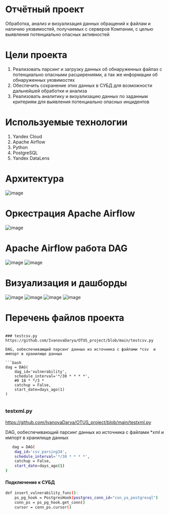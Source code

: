 # Отчётный проект
Обработка, анализ и визуализация данных обращений к файлам и наличию уязвимостей, получаемых с серверов Компании, с целью выявления потенциально опасных активностей


# Цели проекта
1. Реализовать парсинг и загрузку данных об обнаруженных файлах с потенциально опасными расширениями, а так же информации об обнаруженных уязвимостях
2. Обеспечить сохранение этих данных в СУБД для возможности дальнейшей обработки и анализа
3. Реализовать аналитику и визуализацию данных по заданным критериям для выявления потенциально опасных инцидентов

# Используемые технологии
1. Yandex Cloud
2. Apache Airflow
3. Python
4. PostgreSQL
5. Yandex DataLens


# Архитектура
![image](https://user-images.githubusercontent.com/67660495/201094914-725d2de1-3452-4eba-b649-7cfb7cdec20b.png)

# Оркестрация Apache Airflow
![image](https://user-images.githubusercontent.com/67660495/201095475-18c6ff6a-b38b-43aa-aa05-3ac078f9fcfb.png)

# Apache Airflow работа DAG
![image](https://user-images.githubusercontent.com/67660495/201095560-ac9d97c9-73e7-4f9a-a081-6503294aaa90.png)
![image](https://user-images.githubusercontent.com/67660495/201095589-a497abef-12c9-4731-985d-7fc0c46e8e64.png)

# Визуализация и дашборды
![image](https://user-images.githubusercontent.com/67660495/201095653-252ef8d7-09f3-463c-8a18-239085a76046.png)
![image](https://user-images.githubusercontent.com/67660495/201095670-7af6cb70-abf2-45e6-b43e-eeabdac7d252.png)
![image](https://user-images.githubusercontent.com/67660495/201095689-44f953b5-d0a3-4946-a589-adfba6adfc9b.png)
![image](https://user-images.githubusercontent.com/67660495/201095723-740f0e4d-6851-44f4-8a9f-0ef2b8be2ff9.png)

# Перечень файлов проекта

```   

### testcsv.py
https://github.com/IvanovaDarya/OTUS_project/blob/main/testcsv.py

DAG, ообеспечивающий парсинг данных из источника с файлами *csv  и импорт в хранилище данных

```bash
dag = DAG(
    dag_id='vulnerability',
    schedule_interval='*/30 * * * *',
    #0 18 * */3 *
    catchup = False,
    start_date=days_ago(1)
)
    
```
### testxml.py
https://github.com/IvanovaDarya/OTUS_project/blob/main/testxml.py

DAG, ообеспечивающий парсинг данных из источника с файлами  *xml и импорт в хранилище данных

```bash
   dag = DAG(
    dag_id='csv_parsing34',
    schedule_interval='*/30 * * * *',
    catchup = False,
    start_date=days_ago(1)
)
```

#### Подключение к СУБД

```bash
def insert_vulnerability_func():
    ps_pg_hook = PostgresHook(postgres_conn_id="con_ya_postgresql")
    conn_ps = ps_pg_hook.get_conn()
    cursor = conn_ps.cursor()
